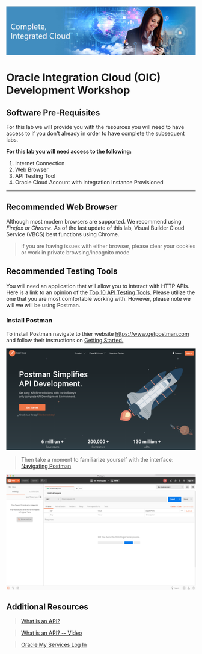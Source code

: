 <img class="float-right" src="images/j2c-logo.png">

#  **Oracle Integration Cloud (OIC) Development Workshop** 

## **Software Pre-Requisites**
For this lab we will provide you with the resources you will need to have access to if you don't already in order to have complete the subsequent labs.

**For this lab you will need access to the following:**

1. Internet Connection
2. Web Browser
3. API Testing Tool
4. Oracle Cloud Account with Integration Instance Provisioned

---

## **Recommended Web Browser**
Although most modern browsers are supported. We recommend using *Firefox or Chrome*. As of the last update of this lab, Visual Builder Cloud Service (VBCS) best functions using Chrome.  
>If you are having issues with either browser, please clear your cookies or work in private browsing/incognito mode

## **Recommended Testing Tools**
You will need an application that will allow you to interact with HTTP APIs.  
Here is a link to an opinion of the [Top 10 API Testing Tools](https://medium.com/@alicealdaine/top-10-api-testing-tools-rest-soap-services-5395cb03cfa9). Please utilize the one that you are most comfortable working with. However, please note we will we will be using Postman.

### **Install Postman**

To install Postman navigate to thier website <https://www.getpostman.com> and follow their instructions on [Getting Started.](https://learning.getpostman.com/getting-started/)

![](images/studentguide/postmanImage01.png)


 > Then take a moment to familiarize yourself with the interface: [Navigating Postman](https://learning.getpostman.com/docs/postman/launching_postman/navigating_postman)

![](images/studentguide/postmanImage02.png)

## Additional Resources
 > [What is an API?](https://www.google.com/search?q=what%27s+an+api&spell=1&sa=X&ved=0ahUKEwj2v7yA7KLgAhXdFzQIHazAADsQBQgpKAA&biw=1440&bih=798&dpr=2)

 > [What is an API? -- Video](https://youtu.be/IAFN2UzN784)

 > [Oracle My Services Log In](https://cloud.oracle.com/en_US/sign-in)